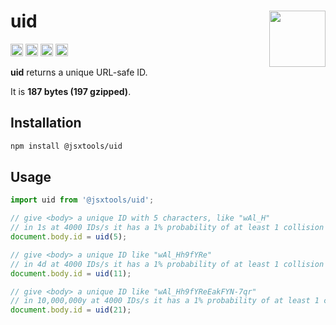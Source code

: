 # uid [<img src="https://avatars.githubusercontent.com/u/52989093" alt="" width="90" height="90" align="right">][frontend]

[<img alt="npm version" src="https://img.shields.io/npm/v/@jsxtools/uid.svg" height="20">](https://www.npmjs.com/package/@jsxtools/uid)
[<img alt="build status" src="https://img.shields.io/travis/jsxtools/frontend/master.svg" height="20">](https://travis-ci.org/jsxtools/frontend/uid)
[<img alt="issue tracker" src="https://img.shields.io/github/issues/jsxtools/frontend/uid.svg" height="20">](https://github.com/jsxtools/frontend/issues?q=is:issue+is:open+label:uid)
[<img alt="pull requests" src="https://img.shields.io/github/issues-pr/jsxtools/frontend/uid.svg" height="20">](https://github.com/jsxtools/frontend/pulls?q=is:pr+is:open+label:uid)

**uid** returns a unique URL-safe ID.

It is <strong size>187 bytes (197 gzipped)</strong>.

## Installation

```sh
npm install @jsxtools/uid
```

## Usage

```js
import uid from '@jsxtools/uid';

// give <body> a unique ID with 5 characters, like "wAl_H"
// in 1s at 4000 IDs/s it has a 1% probability of at least 1 collision
document.body.id = uid(5);

// give <body> a unique ID like "wAl_Hh9fYRe"
// in 4d at 4000 IDs/s it has a 1% probability of at least 1 collision
document.body.id = uid(11);

// give <body> a unique ID like "wAl_Hh9fYReEakFYN-7qr"
// in 10,000,000y at 4000 IDs/s it has a 1% probability of at least 1 collision
document.body.id = uid(21);
```

[frontend]: https://github.com/jsxtools/frontend
